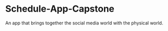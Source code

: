 # Schedule-App-Capstone
An app that brings together the social media world with the physical world.
